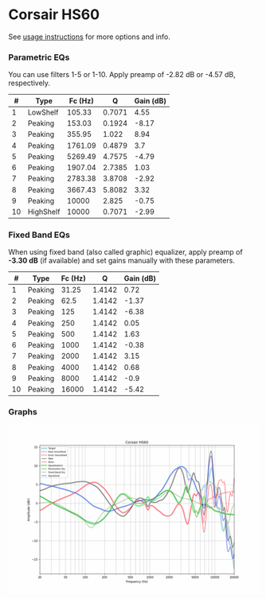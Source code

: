 # Corsair HS60
See [usage instructions](https://github.com/jaakkopasanen/AutoEq#usage) for more options and info.

### Parametric EQs
You can use filters 1-5 or 1-10. Apply preamp of -2.82 dB or -4.57 dB, respectively.

|   # | Type      |   Fc (Hz) |      Q |   Gain (dB) |
|-----|-----------|-----------|--------|-------------|
|   1 | LowShelf  |    105.33 | 0.7071 |        4.55 |
|   2 | Peaking   |    153.03 | 0.1924 |       -8.17 |
|   3 | Peaking   |    355.95 | 1.022  |        8.94 |
|   4 | Peaking   |   1761.09 | 0.4879 |        3.7  |
|   5 | Peaking   |   5269.49 | 4.7575 |       -4.79 |
|   6 | Peaking   |   1907.04 | 2.7385 |        1.03 |
|   7 | Peaking   |   2783.38 | 3.8708 |       -2.92 |
|   8 | Peaking   |   3667.43 | 5.8082 |        3.32 |
|   9 | Peaking   |  10000    | 2.825  |       -0.75 |
|  10 | HighShelf |  10000    | 0.7071 |       -2.99 |

### Fixed Band EQs
When using fixed band (also called graphic) equalizer, apply preamp of **-3.30 dB** (if available) and set gains manually with these parameters.

|   # | Type    |   Fc (Hz) |      Q |   Gain (dB) |
|-----|---------|-----------|--------|-------------|
|   1 | Peaking |     31.25 | 1.4142 |        0.72 |
|   2 | Peaking |     62.5  | 1.4142 |       -1.37 |
|   3 | Peaking |    125    | 1.4142 |       -6.38 |
|   4 | Peaking |    250    | 1.4142 |        0.05 |
|   5 | Peaking |    500    | 1.4142 |        1.63 |
|   6 | Peaking |   1000    | 1.4142 |       -0.38 |
|   7 | Peaking |   2000    | 1.4142 |        3.15 |
|   8 | Peaking |   4000    | 1.4142 |        0.68 |
|   9 | Peaking |   8000    | 1.4142 |       -0.9  |
|  10 | Peaking |  16000    | 1.4142 |       -5.42 |

### Graphs
![](./Corsair%20HS60.png)
